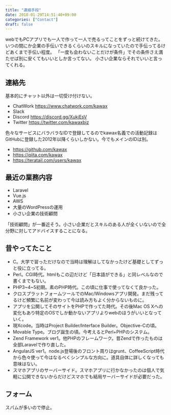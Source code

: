 ```yaml
---
title: "連絡手段"
date: 2018-01-29T14:51:40+09:00
categories: ["Contact"]
draft: false
---
```


webでもPCアプリでも一人で作って一人で売るってことをずっと続けてきた。
いつの間にか企業の手伝いできるくらいのスキルになっていたので手伝ってるけどあくまで手伝い程度。
「一度も会わないことだけが条件」でその条件さえ満たせば別に安くてもいいとしか言ってない。
小さい企業ならそれでいいと言ってくれる。

## 連絡先
基本的にチャット以外は一切受け付けない。

- ChatWork https://www.chatwork.com/kawax
- Slack
- Discord https://discord.gg/XukjEsV
- Twitter https://twitter.com/kawaxbiz

<script async src="//elements.ooapp.co/stable/oo-button.js"></script>
<oo-button data-iam="nBHhi4j3XVA7V07mMUSEOObg"></oo-button>
<oo-button data-iam="nBHhi4j3XVA7V07mMUSEOObg" data-type="offer" data-scope="private"></oo-button>

色々なサービスにバラバラなIDで登録してるのでkawax名義での活動記録はGitHubに登録した2012年以降くらいしかない。今でもメインのIDは別。

- https://github.com/kawax
- https://qiita.com/kawax
- https://teratail.com/users/kawax


## 最近の業務内容
- Laravel
- Vue.js
- AWS
- 大量のWordPressの運用
- 小さい企業の技術顧問

「技術顧問」が一番近そう。小さい企業だとスキルのある人が全くいないので全分野に対してアドバイスすることになる。


## 昔やってたこと
- C。大学で習っただけなので当時は理解はしてなかったけど基礎としてずっと役に立ってる。
- Perl。CGI時代。htmlもこの辺だけど「日本語ができる」と同レベルなので書くまでもない。
- PHP3~4~5初期。素のPHP時代。この頃に仕事で使ってなくて良かった。
- クロスプラットフォームツールでのMac/Windowsアプリ開発。まだ残ってるけど頻繁に名前が変わって今は読み方もよく分からないものに。
- アプリを公開してそのサイトをPHPで作ってた時代。その後Mac OS Xへの変化もあり特定のOSでしか動かないアプリよりwebのほうがいいとなっていく。
- 現Xcode。当時はProject Builder/Interface Builder。Objective-Cの頃。
- Movable Type。ブログ誕生の頃。今考えるとPerl+PHPのシステム。
- Zend Framework ver1。他PHPのフレームワーク。昔Zendで作ったものは全部Laravelで作り直した。
- AngularJS ver1。node.js登場後のフロント周りはgrunt、CoffeeScript時代から色々使って今はなるべくシンプルな方向に。道具自体に詳しくなっても意味はない。
- スマホアプリのサーバーサイド。スマホアプリに行かなかったのは個人で気軽に公開できないからだけどスマホでも結局サーバーサイドが必要だった。



## フォーム
スパムが多いので停止。

<!--
<form name="contact" netlify>
  <div class="field">
    <label class="label">名前</label>
    <div class="control">
      <input name="name" class="input" type="text" required>
    </div>
  </div>

  <div class="field">
    <label class="label">メール</label>
    <div class="control">
      <input name="email" class="input" type="email" required>
    </div>
  </div>

  <div class="field">
    <label class="label">メッセージ</label>
    <div class="control">
      <textarea name="message" class="textarea" required></textarea>
    </div>
  </div>

  <div class="field">
    <div class="control">
        <button class="button is-primary">送信</button>
    </div>
  </div>

</form>
-->
